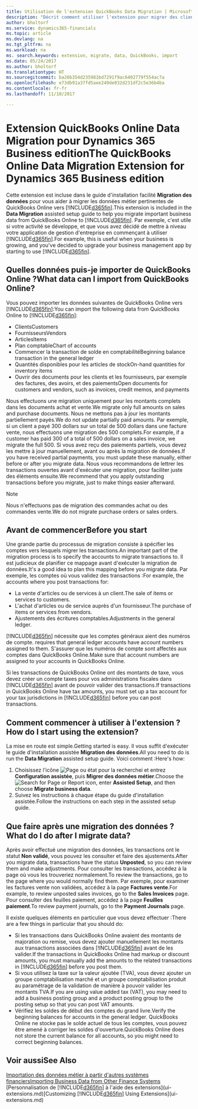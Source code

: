 ```yaml
---
title: Utilisation de l'extension QuickBooks Data Migration | Microsoft Docs
description: "Décrit comment utiliser l'extension pour migrer des clients, des fournisseurs, des articles, et des comptes de QuickBooks Online à Dynamics 365."
author: bholtorf
ms.service: dynamics365-financials
ms.topic: article
ms.devlang: na
ms.tgt_pltfrm: na
ms.workload: na
ms. search.keywords: extension, migrate, data, QuickBooks, import
ms.date: 05/24/2017
ms.author: bholtorf
ms.translationtype: HT
ms.sourcegitcommit: ba26b354d235981bd7291f9ac6402779f554ac7a
ms.openlocfilehash: e73db91a37fd5aee249de032d231df2c5e36b4ba
ms.contentlocale: fr-fr
ms.lasthandoff: 11/10/2017

---
```


# <a name="the-quickbooks-online-data-migration-extension-for-dynamics-365-business-edition"></a><span data-ttu-id="0d59b-103">Extension QuickBooks Online Data Migration pour Dynamics 365 Business edition</span><span class="sxs-lookup"><span data-stu-id="0d59b-103">The QuickBooks Online Data Migration Extension for Dynamics 365 Business edition</span></span>
<span data-ttu-id="0d59b-104">Cette extension est incluse dans le guide d'installation facilité **Migration des données** pour vous aider à migrer les données métier pertinentes de QuickBooks Online vers [!INCLUDE[d365fin](includes/d365fin_md.md)].</span><span class="sxs-lookup"><span data-stu-id="0d59b-104">This extension is included in the **Data Migration** assisted setup guide to help you migrate important business data from QuickBooks Online to [!INCLUDE[d365fin](includes/d365fin_md.md)].</span></span> <span data-ttu-id="0d59b-105">Par exemple, c'est utile si votre activité se développe, et que vous avez décidé de mettre à niveau votre application de gestion d'entreprise en commençant à utiliser [!INCLUDE[d365fin](includes/d365fin_md.md)].</span><span class="sxs-lookup"><span data-stu-id="0d59b-105">For example, this is useful when your business is growing, and you've decided to upgrade your business management app by starting to use [!INCLUDE[d365fin](includes/d365fin_md.md)].</span></span>

## <a name="what-data-can-i-import-from-quickbooks-online"></a><span data-ttu-id="0d59b-106">Quelles données puis-je importer de QuickBooks Online ?</span><span class="sxs-lookup"><span data-stu-id="0d59b-106">What data can I import from QuickBooks Online?</span></span>
<span data-ttu-id="0d59b-107">Vous pouvez importer les données suivantes de QuickBooks Online vers [!INCLUDE[d365fin](includes/d365fin_md.md)]:</span><span class="sxs-lookup"><span data-stu-id="0d59b-107">You can import the following data from QuickBooks Online to [!INCLUDE[d365fin](includes/d365fin_md.md)]:</span></span>  

* <span data-ttu-id="0d59b-108">Clients</span><span class="sxs-lookup"><span data-stu-id="0d59b-108">Customers</span></span>
* <span data-ttu-id="0d59b-109">Fournisseurs</span><span class="sxs-lookup"><span data-stu-id="0d59b-109">Vendors</span></span>
* <span data-ttu-id="0d59b-110">Articles</span><span class="sxs-lookup"><span data-stu-id="0d59b-110">Items</span></span>
* <span data-ttu-id="0d59b-111">Plan comptable</span><span class="sxs-lookup"><span data-stu-id="0d59b-111">Chart of accounts</span></span>
* <span data-ttu-id="0d59b-112">Commencer la transaction de solde en comptabilité</span><span class="sxs-lookup"><span data-stu-id="0d59b-112">Beginning balance transaction in the general ledger</span></span>
* <span data-ttu-id="0d59b-113">Quantités disponibles pour les articles de stock</span><span class="sxs-lookup"><span data-stu-id="0d59b-113">On-hand quantities for inventory items</span></span>
* <span data-ttu-id="0d59b-114">Ouvrir des documents pour les clients et les fournisseurs, par exemple des factures, des avoirs, et des paiements</span><span class="sxs-lookup"><span data-stu-id="0d59b-114">Open documents for customers and vendors, such as invoices, credit memos, and payments</span></span>

<span data-ttu-id="0d59b-115">Nous effectuons une migration uniquement pour les montants complets dans les documents achat et vente.</span><span class="sxs-lookup"><span data-stu-id="0d59b-115">We migrate only full amounts on sales and purchase documents.</span></span> <span data-ttu-id="0d59b-116">Nous ne mettons pas à jour les montants partiellement payés.</span><span class="sxs-lookup"><span data-stu-id="0d59b-116">We do not update partially paid amounts.</span></span> <span data-ttu-id="0d59b-117">Par exemple, si un client a payé 300 dollars sur un total de 500 dollars dans une facture vente, nous effectuons une migration des 500 complets.</span><span class="sxs-lookup"><span data-stu-id="0d59b-117">For example, if a customer has paid 300 of a total of 500 dollars on a sales invoice, we migrate the full 500.</span></span> <span data-ttu-id="0d59b-118">Si vous avez reçu des paiements partiels, vous devez les mettre à jour manuellement, avant ou après la migration de données.</span><span class="sxs-lookup"><span data-stu-id="0d59b-118">If you have received partial payments, you must update these manually, either before or after you migrate data.</span></span> <span data-ttu-id="0d59b-119">Nous vous recommandons de lettrer les transactions ouvertes avant d'exécuter une migration, pour faciliter juste des éléments ensuite.</span><span class="sxs-lookup"><span data-stu-id="0d59b-119">We recommend that you apply outstanding transactions before you migrate, just to make things easier afterward.</span></span>

> [!NOTE]  
>   <span data-ttu-id="0d59b-120">Nous n'effectuons pas de migration des commandes achat ou des commandes vente.</span><span class="sxs-lookup"><span data-stu-id="0d59b-120">We do not migrate purchase orders or sales orders.</span></span>

## <a name="before-you-start"></a><span data-ttu-id="0d59b-121">Avant de commencer</span><span class="sxs-lookup"><span data-stu-id="0d59b-121">Before you start</span></span>
<span data-ttu-id="0d59b-122">Une grande partie du processus de migration consiste à spécifier les comptes vers lesquels migrer les transactions.</span><span class="sxs-lookup"><span data-stu-id="0d59b-122">An important part of the migration process is to specify the accounts to migrate transactions to.</span></span> <span data-ttu-id="0d59b-123">Il est judicieux de planifier ce mappage avant d'exécuter la migration de données.</span><span class="sxs-lookup"><span data-stu-id="0d59b-123">It's a good idea to plan this mapping before you migrate data.</span></span> <span data-ttu-id="0d59b-124">Par exemple, les comptes où vous validez des transactions :</span><span class="sxs-lookup"><span data-stu-id="0d59b-124">For example, the accounts where you post transactions for:</span></span>  

* <span data-ttu-id="0d59b-125">La vente d'articles ou de services à un client.</span><span class="sxs-lookup"><span data-stu-id="0d59b-125">The sale of items or services to customers.</span></span>
* <span data-ttu-id="0d59b-126">L'achat d'articles ou de service auprès d'un fournisseur.</span><span class="sxs-lookup"><span data-stu-id="0d59b-126">The purchase of items or services from vendors.</span></span>  
* <span data-ttu-id="0d59b-127">Ajustements des écritures comptables.</span><span class="sxs-lookup"><span data-stu-id="0d59b-127">Adjustments in the general ledger.</span></span>  

[!INCLUDE[d365fin](includes/d365fin_md.md)]<span data-ttu-id="0d59b-128"> nécessite que les comptes généraux aient des numéros de compte.</span><span class="sxs-lookup"><span data-stu-id="0d59b-128"> requires that general ledger accounts have account numbers assigned to them.</span></span> <span data-ttu-id="0d59b-129">S'assurer que les numéros de compte sont affectés aux comptes dans QuickBooks Online.</span><span class="sxs-lookup"><span data-stu-id="0d59b-129">Make sure that account numbers are assigned to your accounts in QuickBooks Online.</span></span>

<span data-ttu-id="0d59b-130">Si les transactions de QuickBooks Online ont des montants de taxe, vous devez créer un compte taxes pour vos administrations fiscales dans [!INCLUDE[d365fin](includes/d365fin_md.md)] avant de pouvoir valider des transactions.</span><span class="sxs-lookup"><span data-stu-id="0d59b-130">If transactions in QuickBooks Online have tax amounts, you must set up a tax account for your tax jurisdictions in [!INCLUDE[d365fin](includes/d365fin_md.md)] before you can post transactions.</span></span>

## <a name="how-do-i-start-using-the-extension"></a><span data-ttu-id="0d59b-131">Comment commencer à utiliser à l'extension ?</span><span class="sxs-lookup"><span data-stu-id="0d59b-131">How do I start using the extension?</span></span>
<span data-ttu-id="0d59b-132">La mise en route est simple.</span><span class="sxs-lookup"><span data-stu-id="0d59b-132">Getting started is easy.</span></span> <span data-ttu-id="0d59b-133">Il vous suffit d'exécuter le guide d'installation assistée **Migration des données**.</span><span class="sxs-lookup"><span data-stu-id="0d59b-133">All you need to do is run the **Data Migration** assisted setup guide.</span></span> <span data-ttu-id="0d59b-134">Voici comment :</span><span class="sxs-lookup"><span data-stu-id="0d59b-134">Here's how:</span></span>

1. <span data-ttu-id="0d59b-135">Choisissez l'icône ![Page ou état pour la recherchei](media/ui-search/search_small.png "cône Page ou état pour la recherche") et entrez **Configuration assistée**, puis **Migrer des données métier**.</span><span class="sxs-lookup"><span data-stu-id="0d59b-135">Choose the ![Search for Page or Report](media/ui-search/search_small.png "Search for Page or Report icon") icon, enter **Assisted Setup**, and then choose **Migrate business data**.</span></span>
2. <span data-ttu-id="0d59b-136">Suivez les instructions à chaque étape du guide d'installation assistée.</span><span class="sxs-lookup"><span data-stu-id="0d59b-136">Follow the instructions on each step in the assisted setup guide.</span></span>

## <a name="what-do-i-do-after-i-migrate-data"></a><span data-ttu-id="0d59b-137">Que faire après une migration des données ?</span><span class="sxs-lookup"><span data-stu-id="0d59b-137">What do I do after I migrate data?</span></span>
<span data-ttu-id="0d59b-138">Après avoir effectué une migration des données, les transactions ont le statut **Non validé**, vous pouvez les consulter et faire des ajustements.</span><span class="sxs-lookup"><span data-stu-id="0d59b-138">After you migrate data, transactions have the status **Unposted**, so you can review them and make adjustments.</span></span> <span data-ttu-id="0d59b-139">Pour consulter les transactions, accédez à la page où vous les trouveriez normalement.</span><span class="sxs-lookup"><span data-stu-id="0d59b-139">To review the transactions, go to the page where you would normally find them.</span></span> <span data-ttu-id="0d59b-140">Par exemple, pour examiner les factures vente non validées, accédez à la page **Factures vente**.</span><span class="sxs-lookup"><span data-stu-id="0d59b-140">For example, to review unposted sales invoices, go to the **Sales Invoices** page.</span></span> <span data-ttu-id="0d59b-141">Pour consulter des feuilles paiement, accédez à la page **Feuilles paiement**.</span><span class="sxs-lookup"><span data-stu-id="0d59b-141">To review payment journals, go to the **Payment Journals** page.</span></span>   

<span data-ttu-id="0d59b-142">Il existe quelques éléments en particulier que vous devez effectuer :</span><span class="sxs-lookup"><span data-stu-id="0d59b-142">There are a few things in particular that you should do:</span></span>

* <span data-ttu-id="0d59b-143">Si les transactions dans QuickBooks Online avaient des montants de majoration ou remise, vous devez ajouter manuellement les montants aux transactions associées dans [!INCLUDE[d365fin](includes/d365fin_md.md)] avant de les valider.</span><span class="sxs-lookup"><span data-stu-id="0d59b-143">If the transactions in QuickBooks Online had markup or discount amounts, you must manually add the amounts to the related transactions in [!INCLUDE[d365fin](includes/d365fin_md.md)] before you post them.</span></span>
* <span data-ttu-id="0d59b-144">Si vous utilisez la taxe sur la valeur ajoutée (TVA), vous devez ajouter un groupe comptabilisation marché et un groupe comptabilisation produit au paramétrage de la validation de manière à pouvoir valider les montants TVA.</span><span class="sxs-lookup"><span data-stu-id="0d59b-144">If you are using value added tax (VAT), you may need to add a business posting group and a product posting group to the posting setup so that you can post VAT amounts.</span></span>
* <span data-ttu-id="0d59b-145">Vérifiez les soldes de début des comptes du grand livre.</span><span class="sxs-lookup"><span data-stu-id="0d59b-145">Verify the beginning balances for accounts in the general ledger.</span></span> <span data-ttu-id="0d59b-146">QuickBooks Online ne stocke pas le solde actuel de tous les comptes, vous pouvez être amené à corriger les soldes d'ouverture.</span><span class="sxs-lookup"><span data-stu-id="0d59b-146">QuickBooks Online does not store the current balance for all accounts, so you might need to correct beginning balances.</span></span>

## <a name="see-also"></a><span data-ttu-id="0d59b-147">Voir aussi</span><span class="sxs-lookup"><span data-stu-id="0d59b-147">See Also</span></span>
[<span data-ttu-id="0d59b-148">Importation des données métier à partir d'autres systèmes financiers</span><span class="sxs-lookup"><span data-stu-id="0d59b-148">Importing Business Data from Other Finance Systems</span></span>](upload-data.md)  
<span data-ttu-id="0d59b-149">[Personnalisation de [!INCLUDE[d365fin](includes/d365fin_md.md)] à l'aide des extensions](ui-extensions.md)</span><span class="sxs-lookup"><span data-stu-id="0d59b-149">[Customizing [!INCLUDE[d365fin](includes/d365fin_md.md)] Using Extensions](ui-extensions.md)</span></span>  

